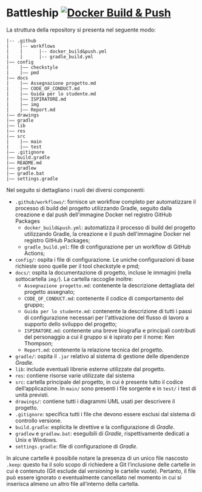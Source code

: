 
# Battleship [![Docker Build & Push](https://github.com/softeng2223-inf-uniba/progetto2223-thompson/actions/workflows/docker_build&push.yml/badge.svg)](https://github.com/softeng2223-inf-uniba/progetto2223-thompson/actions/workflows/docker_build&push.yml)

La struttura della repository si presenta nel seguente modo:

```plaintext
|-- .github
|    |-- workflows
|    |      |-- docker_build&push.yml
|    |      |-- gradle_build.yml
|–– config
|    |–– checkstyle
|    |–– pmd
|–– docs
|    |–– Assegnazione progetto.md
|    |–– CODE_OF_CONDUCT.md
|    |–– Guida per lo studente.md
|    |–– ISPIRATORE.md
|    |–– img
|    |–– Report.md
|–– drawings
|–– gradle
|–– lib
|–– res
|–– src
|    |–– main
|    |–– test
|–– .gitignore
|–– build.gradle
|–– README.md
|–– gradlew
|–– gradle.bat
|–– settings.gradle
```

Nel seguito si dettagliano i ruoli dei diversi componenti:

- `.github/workflows/`: fornisce un workflow completo per automatizzare il processo di build del progetto utilizzando Gradle, seguito dalla creazione e dal push dell'immagine Docker nel registro GitHub Packages
  - `docker_build&push.yml`: automatizza il processo di build del progetto utilizzando Gradle, la creazione e il push dell'immagine Docker nel registro GitHub Packages;
  - `gradle_build.yml`: file di configurazione per un workflow di GitHub Actions;
- `config/`: ospita i file di configurazione. Le uniche configurazioni di base richieste sono quelle per il tool checkstyle e pmd;
- `docs/`: ospita la documentazione di progetto, incluse le immagini (nella sottocartella `img/`).
  La cartella raccoglie inoltre:
  - `Assegnazione progetto.md`: contenente la descrizione dettagliata del progetto assegnato;
  - `CODE_OF_CONDUCT.md`: contenente il codice di comportamento del gruppo;
  - `Guida per lo studente.md`: contenente la descrizione di tutti i passi di configurazione necessari per l'attivazione del flusso di lavoro a supporto dello sviluppo del progetto;
  - `ISPIRATORE.md`: contenente una breve biografia e principali contributi del personaggio a cui il gruppo si è ispirato per il nome: Ken Thompson;
  - `Report.md`: contenente la relazione tecnica del progetto.
- `gradle/`: ospita il `.jar` relativo al sistema di gestione delle dipendenze *Gradle*.
- `lib`: include eventuali librerie esterne utilizzate dal progetto.
- `res`: contiene risorse varie utilizzate dal sistema
- `src`: cartella principale del progetto, in cui è presente tutto il codice dell’applicazione. In `main/` sono presenti i file sorgente e in `test/` i test di unità previsti.
- `drawings/`: contiene tutti i diagrammi UML usati per descrivere il progetto.
- `.gitignore`: specifica tutti i file che devono essere esclusi dal sistema di controllo versione.
- `build.gradle`: esplicita le direttive e la configurazione di *Gradle*.
- `gradlew` e `gradlew.bat`: eseguibili di *Gradle*, rispettivamente dedicati a Unix e Windows.
- `settings.gradle`: file di configurazione di *Gradle*.

In alcune cartelle è possibile notare la presenza di un unico file nascosto `.keep`: questo ha il solo scopo di richiedere a Git l’inclusione delle cartelle in cui è contenuto (Git esclude dal *versioning* le cartelle vuote). Pertanto, il file può essere ignorato o eventualmente cancellato nel momento in cui si inserisca almeno un altro file all’interno della cartella.
